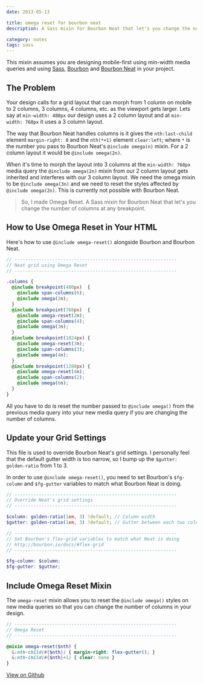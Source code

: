 ```yaml
---
date: 2013-05-13

title: omega reset for bourbon neat
description: A Sass mixin for Bourbon Neat that let's you change the number of columns at any breakpoint.

category: notes
tags: sass
---
```


This mixin assumes you are designing mobile-first using min-width media queries and using [Sass](http://sass-lang.com), [Bourbon](http://bourbon.io) and [Bourbon Neat](http://neat.bourbon.io) in your project.

## The Problem

Your design calls for a grid layout that can morph from 1 column on mobile to 2 columns, 3 columns, 4 columns, etc. as the viewport gets larger. Lets say at `min-width: 480px` our design uses a 2 column layout and at `min-width: 768px` it uses a 3 column layout.

The way that Bourbon Neat handles columns is it gives the `nth:last-child` element `margin-right: 0` and the `nth(*+1)` element `clear:left`; where `*` is the number you pass to Bourbon Neat's `@include omega(n)` mixin. For a 2 column layout it would be `@include omega(2n)`.

When it's time to morph the layout into 3 columns at the `min-width: 768px` media query the `@include omega(2n)` mixin from our 2 column layout gets inherited and interferes with our 3 column layout. We need the omega mixin to be `@include omega(3n)` and we need to reset the styles affected by `@include omega(2n)`. This is currently not possible with Bourbon Neat.

> So, I made Omega Reset. A Sass mixin for Bourbon Neat that let's you change the number of columns at any breakpoint.

## How to Use Omega Reset in Your HTML

Here's how to use `@include omega-reset()` alongside Bourbon and Bourbon Neat.

~~~scss
// ------------------------------------------------------------
// Neat grid using Omega Reset
// ------------------------------------------------------------

.columns {
  @include breakpoint(480px)  {
    @include span-columns(6);
    @include omega(2n);
  }
  @include breakpoint(768px)  {
    @include omega-reset(2n);
    @include span-columns(4);
    @include omega(3n);
  }
  @include breakpoint(1024px) {
    @include omega-reset(3n);
    @include span-columns(3);
    @include omega(4n);
  }
  @include breakpoint(1280px) {
    @include omega-reset(4n);
    @include span-columns(2);
    @include omega(6n);
  }
}
~~~

All you have to do is reset the number passed to `@include omega()` from the previous media query into your new media query if you are changing the number of columns.

## Update your Grid Settings

This file is used to override Bourbon Neat's grid settings. I personally feel that the default gutter width is too narrow, so I bump up the `$gutter: golden-ratio` from 1 to 3.

In order to use `@include omega-reset()`, you need to set Bourbon's `$fg-column` and `$fg-gutter` variables to match what Bourbon Neat is doing.

~~~scss
// ------------------------------------------------------------
// Override Neat's grid settings
// ------------------------------------------------------------

$column: golden-ratio(1em, 3) !default; // Column width
$gutter: golden-ratio(1em, 3) !default; // Gutter between each two columns

// ------------------------------------------------------------
// Set Bourbon's flex-grid variables to match what Neat is doing
// http://bourbon.io/docs/#flex-grid
// ------------------------------------------------------------

$fg-column: $column;
$fg-gutter: $gutter;
~~~

## Include Omega Reset Mixin

The `omega-reset` mixin allows you to reset the `@include omega()` styles on new media queries so that you can change the number of columns in your design.

~~~scss
// ------------------------------------------------------------
// Omega Reset
// ------------------------------------------------------------

@mixin omega-reset($nth) {
  &:nth-child(#{$nth}) { margin-right: flex-gutter(); }
  &:nth-child(#{$nth}+1) { clear: none }
}
~~~

<div class="vert-sep">
  <a class="button" href="https://github.com/joshfry/omega-reset-for-bourbon-neat" target="_blank">View on Github</a>
</div>
